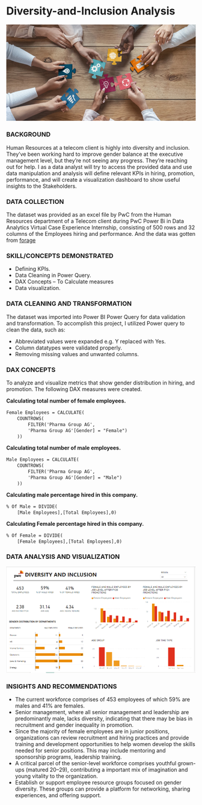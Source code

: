 # Diversity-and-Inclusion Analysis

![](diw.jpg)

### BACKGROUND
Human Resources at a telecom client is highly into diversity and inclusion. They’ve been working hard to improve gender balance at the executive management level, but they’re not seeing any progress. They’re reaching out for help. I as a data analyst will try to access the provided data and use data manipulation and analysis will define relevant KPIs in hiring, promotion, performance, and will create a visualization dashboard to show useful insights to the Stakeholders.

### DATA COLLECTION
The dataset was provided as an excel file by PwC from the Human Resources department of a Telecom client during PwC Power Bi in Data Analytics Virtual Case Experience Internship, consisting of 500 rows and 32 columns of the Employees hiring and performance. And the data was gotten from [forage](https://cdn.theforage.com/vinternships/companyassets/4sLyCPgmsy8DA6Dh3/03%20Diversity-Inclusion-Dataset.xlsx)

### SKILL/CONCEPTS DEMONSTRATED
- Defining KPIs.
- Data Cleaning in Power Query.
- DAX Concepts – To Calculate measures
- Data visualization.

### DATA CLEANING AND TRANSFORMATION
The dataset was imported into Power BI Power Query for data validation and transformation.
To accomplish this project, I utilized Power query to clean the data, such as:
- Abbreviated values were expanded e.g. Y replaced with Yes.
- Column datatypes were validated properly.
- Removing missing values and unwanted columns.

### DAX CONCEPTS
To analyze and visualize metrics that show gender distribution in hiring, and promotion. The following DAX measures were created.

**Calculating total number of female employees.**

```
Female Employees = CALCULATE(
    COUNTROWS(
        FILTER('Pharma Group AG',
        'Pharma Group AG'[Gender] = "Female")
    ))
```
**Calculating total number of male employees.**

```
Male Employees = CALCULATE(
    COUNTROWS(
        FILTER('Pharma Group AG',
        'Pharma Group AG'[Gender] = "Male")
    ))
```
**Calculating male percentage hired in this company.**
```
% Of Male = DIVIDE(
    [Male Employees],[Total Employees],0)
```
**Calculating Female percentage hired in this company.**
```
% Of Female = DIVIDE(
    [Female Employees],[Total Employees],0)
```

### DATA ANALYSIS AND VISUALIZATION
![](Diversity&Inclusion.PNG)
### INSIGHTS AND RECOMMENDATIONS
- The current workforce comprises of 453 employees of which 59% are males and 41% are females.
- Senior management, where all senior management and leadership are predominantly male, lacks diversity, indicating that there may be bias in recruitment and gender inequality in promotion.
- Since the majority of female employees are in junior positions, organizations can review recruitment and hiring practices and provide training and development opportunities to help women develop the skills needed for senior positions. This may include mentoring and sponsorship programs, leadership training.
- A critical parcel of the senior-level workforce comprises youthful grown-ups (matured 20–29), contributing a important mix of imagination and young vitality to the organization.
- Establish or support employee resource groups focused on gender diversity. These groups can provide a platform for networking, sharing experiences, and offering support.
